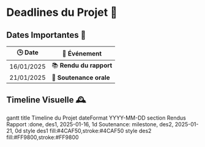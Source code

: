 # Deadlines du Projet 🚀

## Dates Importantes 📅

| 🕒 **Date**       | 🔖 **Événement**                  |
|----------------|---------------------------------|
| 16/01/2025     | 📚 **Rendu du rapport**            |
| 21/01/2025     | 🎤 **Soutenance orale**           |

## Timeline Visuelle 🕰️

gantt
    title Timeline du Projet
    dateFormat  YYYY-MM-DD
    section Rendus
    Rapport   :done, des1, 2025-01-16, 1d
    Soutenance: milestone, des2, 2025-01-21, 0d
    style des1 fill:#4CAF50,stroke:#4CAF50
    style des2 fill:#FF9800,stroke:#FF9800



